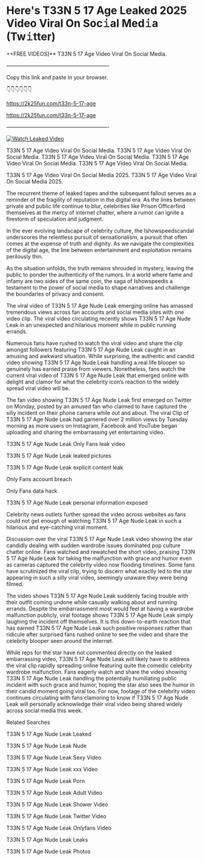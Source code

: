 # Here's T33N 5 17 Age Leaked 2025 Video Viral On Soc𝚒al Med𝚒a (Tw𝚒tter)

++FREE VIDEOS]** T33N 5 17 Age Video Viral On Social Media.

———————————————————-

Copy this link and paste in your browser.

👇👇👇👇👇👇

https://2k25fun.com/t33n-5-17-age

https://2k25fun.com/t33n-5-17-age

———————————————————-

[![Watch Leaked Video](https://miro.medium.com/v2/resize:fit:828/format:webp/1*cilzJN44JGOrTw9NJCrNHA.gif "Watch Leaked Video")](https://2k25fun.com/t33n-5-17-age)

T33N 5 17 Age Video Viral On Social Media. T33N 5 17 Age Video Viral On Social Media. T33N 5 17 Age Video Viral On Social Media. T33N 5 17 Age Video Viral On Social Media. T33N 5 17 Age Video Viral On Social Media.

T33N 5 17 Age Video Viral On Social Media 2025. T33N 5 17 Age Video Viral On Social Media 2025.

The recurrent theme of leaked tapes and the subsequent fallout serves as a reminder of the fragility of reputation in the digital era. As the lines between private and public life continue to blur, celebrities like Prison Officerfind themselves at the mercy of internet chatter, where a rumor can ignite a firestorm of speculation and judgment.

In the ever evolving landscape of celebrity culture, the Ishowspeedscandal underscores the relentless pursuit of sensationalism, a pursuit that often comes at the expense of truth and dignity. As we navigate the complexities of the digital age, the line between entertainment and exploitation remains perilously thin.

As the situation unfolds, the truth remains shrouded in mystery, leaving the public to ponder the authenticity of the rumors. In a world where fame and infamy are two sides of the same coin, the saga of Ishowspeedis a testament to the power of social media to shape narratives and challenge the boundaries of privacy and consent.

The viral video of T33N 5 17 Age Nude Leak emerging online has amassed tremendous views across fan accounts and social media sites with one video clip. The viral video circulating recently shows T33N 5 17 Age Nude Leak in an unexpected and hilarious moment while in public running errands.

Numerous fans have rushed to watch the viral video and share the clip amongst followers featuring T33N 5 17 Age Nude Leak caught in an amusing and awkward situation. While surprising, the authentic and candid video showing T33N 5 17 Age Nude Leak handling a real life blooper so genuinely has earned praise from viewers. Nonetheless, fans watch the current viral video of T33N 5 17 Age Nude Leak that emerged online with delight and clamor for what the celebrity icon’s reaction to the widely spread viral video will be.

The fan video showing T33N 5 17 Age Nude Leak first emerged on Twitter on Monday, posted by an amused fan who claimed to have captured the silly incident on their phone camera while out and about. The viral Clip of T33N 5 17 Age Nude Leak had garnered over 2 million views by Tuesday morning as more users on Instagram, Facebook and YouTube began uploading and sharing the embarrassing yet entertaining video.

T33N 5 17 Age Nude Leak Only Fans leak video

T33N 5 17 Age Nude Leak leaked pictures

T33N 5 17 Age Nude Leak explicit content leak

Only Fans account breach

Only Fans data hack

T33N 5 17 Age Nude Leak personal information exposed

Celebrity news outlets further spread the video across websites as fans could not get enough of watching T33N 5 17 Age Nude Leak in such a hilarious and eye-catching viral moment.

Discussion over the viral T33N 5 17 Age Nude Leak video showing the star candidly dealing with sudden wardrobe issues dominated pop culture chatter online. Fans watched and rewatched the short video, praising T33N 5 17 Age Nude Leak for taking the malfunction with grace and humor even as cameras captured the celebrity video now flooding timelines. Some fans have scrutinized the viral clip, trying to discern what exactly led to the star appearing in such a silly viral video, seemingly unaware they were being filmed.

The video shows T33N 5 17 Age Nude Leak suddenly facing trouble with their outfit coming undone while casually walking about and running errands. Despite the embarrassment most would feel at having a wardrobe malfunction publicly, viral footage shows T33N 5 17 Age Nude Leak simply laughing the incident off themselves. It is this down-to-earth reaction that has earned T33N 5 17 Age Nude Leak such positive responses rather than ridicule after surprised fans rushed online to see the video and share the celebrity blooper seen around the internet.

While reps for the star have not commented directly on the leaked embarrassing video, T33N 5 17 Age Nude Leak will likely have to address the viral clip rapidly spreading online featuring quite the comedic celebrity wardrobe malfunction. Fans eagerly watch and share the video showing T33N 5 17 Age Nude Leak handling the potentially humiliating public incident with such grace and humor, hoping the star also sees the humor in their candid moment going viral too. For now, footage of the celebrity video continues circulating with fans clamoring to know if T33N 5 17 Age Nude Leak will personally acknowledge their viral video being shared widely across social media this week.

Related Searches

T33N 5 17 Age Nude Leak Leaked

T33N 5 17 Age Nude Leak Nude

T33N 5 17 Age Nude Leak Sexy Video

T33N 5 17 Age Nude Leak xxx Video

T33N 5 17 Age Nude Leak Porn

T33N 5 17 Age Nude Leak Adult Video

T33N 5 17 Age Nude Leak Shower Video

T33N 5 17 Age Nude Leak Twitter Video

T33N 5 17 Age Nude Leak Onlyfans Video

T33N 5 17 Age Nude Leak Leaks

T33N 5 17 Age Nude Leak Photos